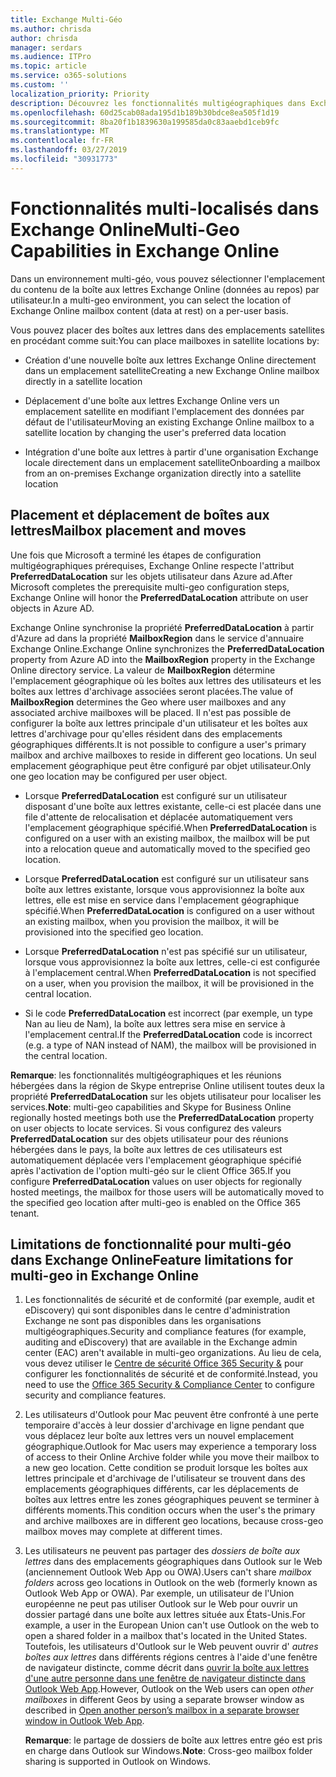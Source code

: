 ```yaml
---
title: Exchange Multi-Géo
ms.author: chrisda
author: chrisda
manager: serdars
ms.audience: ITPro
ms.topic: article
ms.service: o365-solutions
ms.custom: ''
localization_priority: Priority
description: Découvrez les fonctionnalités multigéographiques dans Exchange Online.
ms.openlocfilehash: 60d25cab08ada195d1b189b30bdce8ea505f1d19
ms.sourcegitcommit: 8ba20f1b1839630a199585da0c83aaebd1ceb9fc
ms.translationtype: MT
ms.contentlocale: fr-FR
ms.lasthandoff: 03/27/2019
ms.locfileid: "30931773"
---
```

# <a name="multi-geo-capabilities-in-exchange-online"></a><span data-ttu-id="c3b74-103">Fonctionnalités multi-localisés dans Exchange Online</span><span class="sxs-lookup"><span data-stu-id="c3b74-103">Multi-Geo Capabilities in Exchange Online</span></span>

<span data-ttu-id="c3b74-104">Dans un environnement multi-géo, vous pouvez sélectionner l'emplacement du contenu de la boîte aux lettres Exchange Online (données au repos) par utilisateur.</span><span class="sxs-lookup"><span data-stu-id="c3b74-104">In a multi-geo environment, you can select the location of Exchange Online mailbox content (data at rest) on a per-user basis.</span></span>

<span data-ttu-id="c3b74-105">Vous pouvez placer des boîtes aux lettres dans des emplacements satellites en procédant comme suit:</span><span class="sxs-lookup"><span data-stu-id="c3b74-105">You can place mailboxes in satellite locations by:</span></span>

- <span data-ttu-id="c3b74-106">Création d'une nouvelle boîte aux lettres Exchange Online directement dans un emplacement satellite</span><span class="sxs-lookup"><span data-stu-id="c3b74-106">Creating a new Exchange Online mailbox directly in a satellite location</span></span>

- <span data-ttu-id="c3b74-107">Déplacement d'une boîte aux lettres Exchange Online vers un emplacement satellite en modifiant l'emplacement des données par défaut de l'utilisateur</span><span class="sxs-lookup"><span data-stu-id="c3b74-107">Moving an existing Exchange Online mailbox to a satellite location by changing the user's preferred data location</span></span>

- <span data-ttu-id="c3b74-108">Intégration d'une boîte aux lettres à partir d'une organisation Exchange locale directement dans un emplacement satellite</span><span class="sxs-lookup"><span data-stu-id="c3b74-108">Onboarding a mailbox from an on-premises Exchange organization directly into a satellite location</span></span>

## <a name="mailbox-placement-and-moves"></a><span data-ttu-id="c3b74-109">Placement et déplacement de boîtes aux lettres</span><span class="sxs-lookup"><span data-stu-id="c3b74-109">Mailbox placement and moves</span></span>
<span data-ttu-id="c3b74-110">Une fois que Microsoft a terminé les étapes de configuration multigéographiques prérequises, Exchange Online respecte l'attribut **PreferredDataLocation** sur les objets utilisateur dans Azure ad.</span><span class="sxs-lookup"><span data-stu-id="c3b74-110">After Microsoft completes the prerequisite multi-geo configuration steps, Exchange Online will honor the **PreferredDataLocation** attribute on user objects in Azure AD.</span></span>

<span data-ttu-id="c3b74-111">Exchange Online synchronise la propriété **PreferredDataLocation** à partir d'Azure ad dans la propriété **MailboxRegion** dans le service d'annuaire Exchange Online.</span><span class="sxs-lookup"><span data-stu-id="c3b74-111">Exchange Online synchronizes the **PreferredDataLocation** property from Azure AD into the **MailboxRegion** property in the Exchange Online directory service.</span></span> <span data-ttu-id="c3b74-112">La valeur de **MailboxRegion** détermine l'emplacement géographique où les boîtes aux lettres des utilisateurs et les boîtes aux lettres d'archivage associées seront placées.</span><span class="sxs-lookup"><span data-stu-id="c3b74-112">The value of **MailboxRegion** determines the Geo where user mailboxes and any associated archive mailboxes will be placed.</span></span> <span data-ttu-id="c3b74-113">Il n'est pas possible de configurer la boîte aux lettres principale d'un utilisateur et les boîtes aux lettres d'archivage pour qu'elles résident dans des emplacements géographiques différents.</span><span class="sxs-lookup"><span data-stu-id="c3b74-113">It is not possible to configure a user's primary mailbox and archive mailboxes to reside in different geo locations.</span></span> <span data-ttu-id="c3b74-114">Un seul emplacement géographique peut être configuré par objet utilisateur.</span><span class="sxs-lookup"><span data-stu-id="c3b74-114">Only one geo location may be configured per user object.</span></span>

- <span data-ttu-id="c3b74-115">Lorsque **PreferredDataLocation** est configuré sur un utilisateur disposant d'une boîte aux lettres existante, celle-ci est placée dans une file d'attente de relocalisation et déplacée automatiquement vers l'emplacement géographique spécifié.</span><span class="sxs-lookup"><span data-stu-id="c3b74-115">When **PreferredDataLocation** is configured on a user with an existing mailbox, the mailbox will be put into a relocation queue and automatically moved to the specified geo location.</span></span> 

- <span data-ttu-id="c3b74-116">Lorsque **PreferredDataLocation** est configuré sur un utilisateur sans boîte aux lettres existante, lorsque vous approvisionnez la boîte aux lettres, elle est mise en service dans l'emplacement géographique spécifié.</span><span class="sxs-lookup"><span data-stu-id="c3b74-116">When **PreferredDataLocation** is configured on a user without an existing mailbox, when you provision the mailbox, it will be provisioned into the specified geo location.</span></span> 

- <span data-ttu-id="c3b74-117">Lorsque **PreferredDataLocation** n'est pas spécifié sur un utilisateur, lorsque vous approvisionnez la boîte aux lettres, celle-ci est configurée à l'emplacement central.</span><span class="sxs-lookup"><span data-stu-id="c3b74-117">When **PreferredDataLocation** is not specified on a user, when you provision the mailbox, it will be provisioned in the central location.</span></span>

- <span data-ttu-id="c3b74-118">Si le code **PreferredDataLocation** est incorrect (par exemple, un type Nan au lieu de Nam), la boîte aux lettres sera mise en service à l'emplacement central.</span><span class="sxs-lookup"><span data-stu-id="c3b74-118">If the **PreferredDataLocation** code is incorrect (e.g. a type of NAN instead of NAM), the mailbox will be provisioned in the central location.</span></span>

<span data-ttu-id="c3b74-119">**Remarque**: les fonctionnalités multigéographiques et les réunions hébergées dans la région de Skype entreprise Online utilisent toutes deux la propriété **PreferredDataLocation** sur les objets utilisateur pour localiser les services.</span><span class="sxs-lookup"><span data-stu-id="c3b74-119">**Note**: multi-geo capabilities and Skype for Business Online regionally hosted meetings both use the **PreferredDataLocation** property on user objects to locate services.</span></span> <span data-ttu-id="c3b74-120">Si vous configurez des valeurs **PreferredDataLocation** sur des objets utilisateur pour des réunions hébergées dans le pays, la boîte aux lettres de ces utilisateurs est automatiquement déplacée vers l'emplacement géographique spécifié après l'activation de l'option multi-géo sur le client Office 365.</span><span class="sxs-lookup"><span data-stu-id="c3b74-120">If you configure **PreferredDataLocation** values on user objects for regionally hosted meetings, the mailbox for those users will be automatically moved to the specified geo location after multi-geo is enabled on the Office 365 tenant.</span></span>

## <a name="feature-limitations-for-multi-geo-in-exchange-online"></a><span data-ttu-id="c3b74-121">Limitations de fonctionnalité pour multi-géo dans Exchange Online</span><span class="sxs-lookup"><span data-stu-id="c3b74-121">Feature limitations for multi-geo in Exchange Online</span></span>

1. <span data-ttu-id="c3b74-122">Les fonctionnalités de sécurité et de conformité (par exemple, audit et eDiscovery) qui sont disponibles dans le centre d'administration Exchange ne sont pas disponibles dans les organisations multigéographiques.</span><span class="sxs-lookup"><span data-stu-id="c3b74-122">Security and compliance features (for example, auditing and eDiscovery) that are available in the Exchange admin center (EAC) aren't available in multi-geo organizations.</span></span> <span data-ttu-id="c3b74-123">Au lieu de cela, vous devez utiliser le [Centre de sécurité Office 365 Security &](https://support.office.com/article/7e696a40-b86b-4a20-afcc-559218b7b1b8) pour configurer les fonctionnalités de sécurité et de conformité.</span><span class="sxs-lookup"><span data-stu-id="c3b74-123">Instead, you need to use the [Office 365 Security & Compliance Center](https://support.office.com/article/7e696a40-b86b-4a20-afcc-559218b7b1b8) to configure security and compliance features.</span></span>

2. <span data-ttu-id="c3b74-124">Les utilisateurs d'Outlook pour Mac peuvent être confronté à une perte temporaire d'accès à leur dossier d'archivage en ligne pendant que vous déplacez leur boîte aux lettres vers un nouvel emplacement géographique.</span><span class="sxs-lookup"><span data-stu-id="c3b74-124">Outlook for Mac users may experience a temporary loss of access to their Online Archive folder while you move their mailbox to a new geo location.</span></span> <span data-ttu-id="c3b74-125">Cette condition se produit lorsque les boîtes aux lettres principale et d'archivage de l'utilisateur se trouvent dans des emplacements géographiques différents, car les déplacements de boîtes aux lettres entre les zones géographiques peuvent se terminer à différents moments.</span><span class="sxs-lookup"><span data-stu-id="c3b74-125">This condition occurs when the user's the primary and archive mailboxes are in different geo locations, because cross-geo mailbox moves may complete at different times.</span></span>

3. <span data-ttu-id="c3b74-126">Les utilisateurs ne peuvent pas partager des *dossiers de boîte aux lettres* dans des emplacements géographiques dans Outlook sur le Web (anciennement Outlook Web App ou OWA).</span><span class="sxs-lookup"><span data-stu-id="c3b74-126">Users can't share *mailbox folders* across geo locations in Outlook on the web (formerly known as Outlook Web App or OWA).</span></span> <span data-ttu-id="c3b74-127">Par exemple, un utilisateur de l'Union européenne ne peut pas utiliser Outlook sur le Web pour ouvrir un dossier partagé dans une boîte aux lettres située aux États-Unis.</span><span class="sxs-lookup"><span data-stu-id="c3b74-127">For example, a user in the European Union can't use Outlook on the web to open a shared folder in a mailbox that's located in the United States.</span></span> <span data-ttu-id="c3b74-128">Toutefois, les utilisateurs d'Outlook sur le Web peuvent ouvrir d' *autres boîtes aux lettres* dans différents régions centres à l'aide d'une fenêtre de navigateur distincte, comme décrit dans [ouvrir la boîte aux lettres d'une autre personne dans une fenêtre de navigateur distincte dans Outlook Web App](https://support.office.com/article/A909AD30-E413-40B5-A487-0EA70B763081#__toc372210362).</span><span class="sxs-lookup"><span data-stu-id="c3b74-128">However, Outlook on the Web users can open *other mailboxes* in different Geos by using a separate browser window as described in [Open another person’s mailbox in a separate browser window in Outlook Web App](https://support.office.com/article/A909AD30-E413-40B5-A487-0EA70B763081#__toc372210362).</span></span>

    <span data-ttu-id="c3b74-129">**Remarque**: le partage de dossiers de boîte aux lettres entre géo est pris en charge dans Outlook sur Windows.</span><span class="sxs-lookup"><span data-stu-id="c3b74-129">**Note**: Cross-geo mailbox folder sharing is supported in Outlook on Windows.</span></span>

